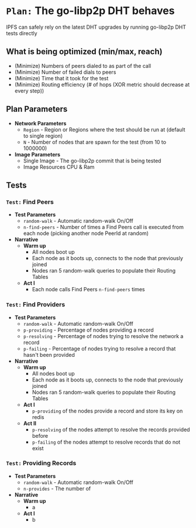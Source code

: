 # `Plan:` The go-libp2p DHT behaves

IPFS can safely rely on the latest DHT upgrades by running go-libp2p DHT tests directly

## What is being optimized (min/max, reach)

- (Minimize) Numbers of peers dialed to as part of the call
- (Minimize) Number of failed dials to peers
- (Minimize) Time that it took for the test
- (Minimize) Routing efficiency (# of hops (XOR metric should decrease at every step))

## Plan Parameters

- **Network Parameters**
  - `Region` - Region or Regions where the test should be run at (default to single region)
  - `N` - Number of nodes that are spawn for the test (from 10 to 1000000)
- **Image Parameters**
  - Single Image - The go-libp2p commit that is being tested
  - Image Resources CPU & Ram

## Tests

### `Test:` Find Peers

- **Test Parameters**
  - `random-walk` - Automatic random-walk On/Off
  - `n-find-peers` - Number of times a Find Peers call is executed from each node (picking another node PeerId at random)
- **Narrative**
  - **Warm up**
    - All nodes boot up
    - Each node as it boots up, connects to the node that previously joined
    - Nodes ran 5 random-walk queries to populate their Routing Tables
  - **Act I**
    - Each node calls Find Peers `n-find-peers` times

### `Test:` Find Providers

- **Test Parameters**
  - `random-walk` - Automatic random-walk On/Off
  - `p-providing` - Percentage of nodes providing a record
  - `p-resolving` - Percentage of nodes trying to resolve the network a record
  - `p-failing` - Percentage of nodes trying to resolve a record that hasn't been provided  
- **Narrative**
  - **Warm up**
    - All nodes boot up
    - Each node as it boots up, connects to the node that previously joined
    - Nodes ran 5 random-walk queries to populate their Routing Tables
  - **Act I**
    - `p-providing` of the nodes provide a record and store its key on redis
  - **Act II**  
    - `p-resolving` of the nodes attempt to resolve the records provided before
    - `p-failing` of the nodes attempt to resolve records that do not exist


### `Test:` Providing Records

- **Test Parameters**
  - `random-walk` - Automatic random-walk On/Off
  - `n-provides` - The number of 
- **Narrative**
  - **Warm up**
    - a
  - **Act I**
    - b

